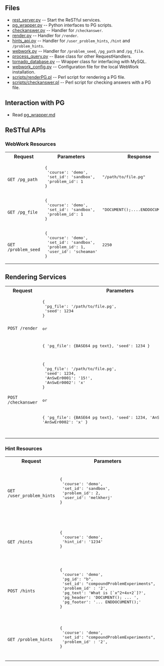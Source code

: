 ## Files
- [rest_server.py](rest_server.py) -- Start the ReSTful services.
- [pg_wrapper.py](pg_wrapper.py) -- Python interfaces to PG scripts.
- [checkanswer.py](checkanswer.py) -- Handler for `/checkanswer`.
- [render.py](render.py) -- Handler for `/render`.
- [hints_api.py](hints_api.py) -- Handler for `/user_problem_hints`, `/hint` and `/problem_hints`.
- [webwork.py](webwork.py) -- Handler for `/problem_seed`, `/pg_path` and `/pg_file`.
- [process_query.py](process_query.py) -- Base class for other RequestHandlers.
- [tornado_database.py](tonado_databse.py) -- Wrapper class for interfacing with MySQL.
- [webwork_config.py](webwork_config.py) -- Configuration file for the local WebWork installation.
- [scripts/renderPG.pl](scripts/renderPG.pl) -- Perl script for rendering a PG file.
- [scripts/checkanswer.pl](scripts/checkanswer.pl) -- Perl script for checking answers with a PG file.

## Interaction with PG
- Read [pg_wrapper.md](pg_wrapper.md)

## ReSTful APIs

### WebWork Resources
<table>
  <tr>
    <th>Request</th>
    <th>Parameters</th>
    <th>Response</th>
    <th>Description</th>
  </tr>
  <tr>
    <td>
<code>
GET /pg_path
</code>
    </td>
    <td>
<pre>
{ 
 'course': 'demo',
 'set_id': 'sandbox',
 'problem_id': 1 
}
</pre>
    </td>
    <td>
<pre>
"/path/to/file.pg"
</pre>
    </td>
    <td>
      Get the path to the PG file.  
    </td>
  </tr>
  <tr>
    <td>
<code>
GET /pg_file
</code>
    </td>
    <td>
<pre>
{ 
 'course': 'demo',
 'set_id': 'sandbox',
 'problem_id': 1 
}
</pre>
    </td>
    <td>
<pre>
"DOCUMENT();....ENDDOCUMENT();"
</pre>
    </td>
    <td>
      Get the content of a PG file.
    </td>
  </tr>
  <tr>
    <td>
<code>
GET /problem_seed
</code>
    </td>
    <td>
<pre>
{ 
 'course': 'demo',
 'set_id': 'sandbox',
 'problem_id': 1,
 'user_id': 'scheaman'
}
</pre>
    </td>
    <td>
<pre>
2250
</pre>
    </td>
    <td>
      Get the random seed used by WebWork.
    </td>
  </tr>
</table>


## Rendering Services
<table>
  <tr>
    <th>Request</th>
    <th>Parameters</th>
    <th>Response</th>
    <th>Description</th>
  </tr>
  <tr>
    <td>
<code>
POST /render
</code>
    </td>
    <td>
<pre>
{ 
 'pg_file': '/path/to/file.pg',
 'seed': 1234 
}

or

{ 
 'pg_file': {BASE64 pg text},
 'seed': 1234 
}
</pre>
    </td>
    <td>
<pre>
{ 
 'rendered_html': '&lt;html&gt;
    ...
    &lt;/html&gt;'
}
</pre>
    </td>
    <td>
      Render a given PG file.
    </td>
  </tr>
  <tr>
    <td>
<code>
POST /checkanswer
</code>
    </td>
    <td>
<pre>
{ 
 'pg_file': '/path/to/file.pg',
 'seed': 1234,
 'AnSwEr0001': '15!',
 'AnSwEr0002': 'x'
}

or

{ 
 'pg_file': {BASE64 pg text},
 'seed': 1234,
 'AnSwEr0001': '15!',
 'AnSwEr0002': 'x'
}

</pre>
    </td>
    <td>
<pre>
{ 
 'AnSwEr0001' : {
   'entered_value': '15!',
   'is_correct': true,
   'error_msg': ''
   },
 'AnSwEr0002' : {
   'entered_value': 'x',
   'is_correct': false,
   'error_msg': 
    'Answer isn\'t a number'
   }
}
</pre>
    </td>
    <td>
      Check answers with a PG file.
    </td>
  </tr>
</table>
  
### Hint Resources
<table>
  <tr>
    <th>Request</th>
    <th>Parameters</th>
    <th>Response</th>
    <th>Description</th>
  </tr>
  <tr>
    <td>
<code>
GET /user_problem_hints
</code>
    </td>
    <td>
<pre>
{
 'course': 'demo',
 'set_id': 'sandbox',
 'problem_id': 2,
 'user_id': 'melkherj' 
}
</pre>
    </td>
    <td>
<pre>
[
 {
  'pg_text': 'Hint text',
  'pg_header': 'DOCUMENT(); ... ',
  'pg_footer': '... ENDDOCUMENT();',
  'pg_id': 'b',
  'hint_location': 'AnSwEr0001'
 }
]
</pre>
    </td>
    <td>
      Get hints assigned to a user for a particular problem.
    </td>
  </tr>
  <tr>
    <td>
<code>
GET /hints
</code>
    </td>
    <td>
<pre>
{
 'course': 'demo',
 'hint_id': '1234'
}
</pre>
    </td>
    <td>
<pre>
{
 "pg_text": "My name is Mr Hint", 
 'pg_header': 'DOCUMENT(); ... ',
 'pg_footer': '... ENDDOCUMENT();'
 "pg_id": "b", 
 "problem_id": "2"
 "set_id": "compoundProblemExperiments"
}
</pre>
    </td>
    <td>
      Get a hint from the hint DB.
    </td>
  </tr>
  <tr>
    <td>
<code>
POST /hints
</code>
    </td>
    <td>
<pre>
{
 'course': 'demo', 
 'pg_id': "b",
 'set_id': "compoundProblemExperiments",
 'problem_id' : '2',
 'pg_text': 'What is [`x^2+4x+2`]?',
 'pg_header': 'DOCUMENT(); ... ',
 'pg_footer': '... ENDDOCUMENT();'
}
</pre>
    </td>
    <td>
<pre>
None
</pre>
    </td>
    <td>
      Add a hint to the hint DB.
    </td>
  </tr>
   <tr>
    <td>
<code>
GET /problem_hints
</code>
    </td>
    <td>
<pre>
{
 'course': 'demo', 
 'set_id': "compoundProblemExperiments",
 'problem_id' : '2',
}
</pre>
    </td>
    <td>
<pre>
[
 {
  "pg_text": "My name is Mr Hint",
  'pg_header': 'DOCUMENT(); ... ',
  'pg_footer': '... ENDDOCUMENT();'
  "pg_id": "b"
 },...
]
</pre>
    </td>
    <td>
      List all hints for a problem.
    </td>
  </tr>
</table>

